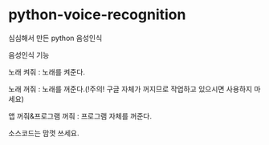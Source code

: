 # python-voice-recognition
심심해서 만든 python 음성인식

음성인식 기능

노래 켜줘 : 노래를 켜준다.

노래 꺼줘 : 노래를 꺼준다.(!주의! 구글 자체가 꺼지므로 작업하고 있으시면 사용하지 마세요)

앱 꺼줘&프로그램 꺼줘 : 프로그램 자체를 꺼준다.

소스코드는 맘껏 쓰세요.

